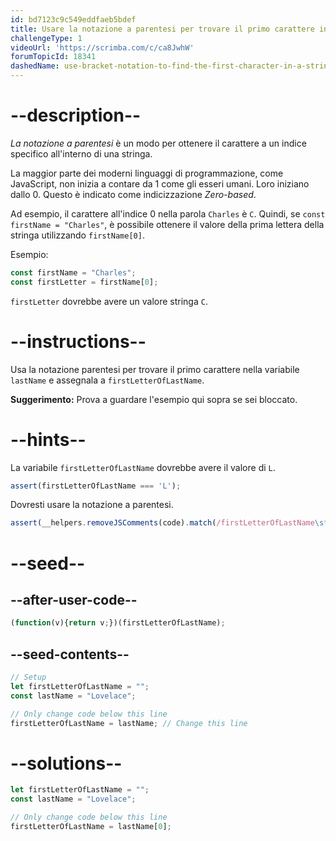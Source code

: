```yaml
---
id: bd7123c9c549eddfaeb5bdef
title: Usare la notazione a parentesi per trovare il primo carattere in una stringa
challengeType: 1
videoUrl: 'https://scrimba.com/c/ca8JwhW'
forumTopicId: 18341
dashedName: use-bracket-notation-to-find-the-first-character-in-a-string
---
```


# --description--

<dfn>La notazione a parentesi</dfn> è un modo per ottenere il carattere a un indice specifico all'interno di una stringa.

La maggior parte dei moderni linguaggi di programmazione, come JavaScript, non inizia a contare da 1 come gli esseri umani. Loro iniziano dallo 0. Questo è indicato come indicizzazione <dfn>Zero-based</dfn>.

Ad esempio, il carattere all'indice 0 nella parola `Charles` è `C`. Quindi, se `const firstName = "Charles"`, è possibile ottenere il valore della prima lettera della stringa utilizzando `firstName[0]`.

Esempio:

```js
const firstName = "Charles";
const firstLetter = firstName[0];
```

`firstLetter` dovrebbe avere un valore stringa `C`.

# --instructions--

Usa la notazione parentesi per trovare il primo carattere nella variabile `lastName` e assegnala a `firstLetterOfLastName`.

**Suggerimento:** Prova a guardare l'esempio qui sopra se sei bloccato.

# --hints--

La variabile `firstLetterOfLastName` dovrebbe avere il valore di `L`.

```js
assert(firstLetterOfLastName === 'L');
```

Dovresti usare la notazione a parentesi.

```js
assert(__helpers.removeJSComments(code).match(/firstLetterOfLastName\s*=\s*lastName\s*\[\s*\d\s*\]/));
```

# --seed--

## --after-user-code--

```js
(function(v){return v;})(firstLetterOfLastName);
```

## --seed-contents--

```js
// Setup
let firstLetterOfLastName = "";
const lastName = "Lovelace";

// Only change code below this line
firstLetterOfLastName = lastName; // Change this line
```

# --solutions--

```js
let firstLetterOfLastName = "";
const lastName = "Lovelace";

// Only change code below this line
firstLetterOfLastName = lastName[0];
```
